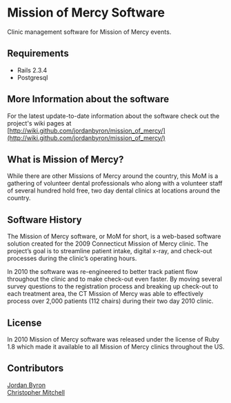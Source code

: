 Mission of Mercy Software
=========================

Clinic management software for Mission of Mercy events.

## Requirements

- Rails 2.3.4
- Postgresql

## More Information about the software

For the latest update-to-date information about the software check out the project's wiki pages at [http://wiki.github.com/jordanbyron/mission_of_mercy/](http://wiki.github.com/jordanbyron/mission_of_mercy/)

## What is Mission of Mercy?

While there are other Missions of Mercy around the country, this MoM is a gathering of volunteer dental professionals who along with a volunteer staff of several hundred hold free, two day dental clinics at locations around the country. 

## Software History

The Mission of Mercy software, or MoM for short, is a web-based software solution created for the 2009 Connecticut Mission of Mercy clinic. The project’s goal is to streamline patient intake, digital x-ray, and check-out processes during the clinic’s operating hours.

In 2010 the software was re-engineered to better track patient flow throughout the clinic and to make check-out even faster. By moving several survey questions to the registration process and breaking up check-out to each treatment area, the CT Mission of Mercy was able to effectively process over 2,000 patients (112 chairs) during their two day 2010 clinic.

## License

In 2010 Mission of Mercy software was released under the license of Ruby 1.8 which made it available to all Mission of Mercy clinics throughout the US.

## Contributors

[Jordan Byron](http://jordanbyron.com)  
[Christopher Mitchell](cmitchell@integrityss.com)